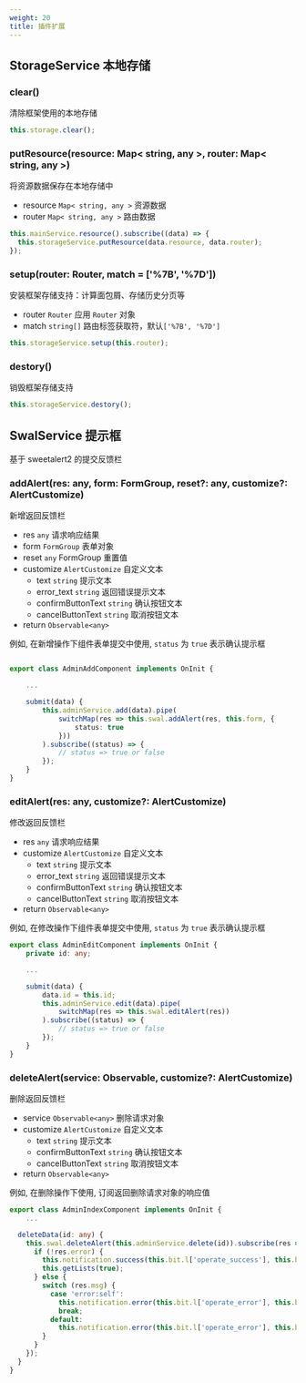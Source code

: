 ```yaml
---
weight: 20
title: 插件扩展
---
```



## StorageService 本地存储

### clear()

清除框架使用的本地存储

```typescript
this.storage.clear();
```

### putResource(resource: Map< string, any >, router: Map< string, any >)

将资源数据保存在本地存储中

- resource `Map< string, any >` 资源数据
- router `Map< string, any >` 路由数据

```typescript
this.mainService.resource().subscribe((data) => {
  this.storageService.putResource(data.resource, data.router);
});
```

### setup(router: Router, match = ['%7B', '%7D'])

安装框架存储支持：计算面包屑、存储历史分页等

- router `Router` 应用 `Router` 对象
- match `string[]` 路由标签获取符，默认`['%7B', '%7D']`

```typescript
this.storageService.setup(this.router);
```

### destory()

销毁框架存储支持

```typescript
this.storageService.destory();
```

## SwalService 提示框

基于 sweetalert2 的提交反馈栏

### addAlert(res: any, form: FormGroup, reset?: any, customize?: AlertCustomize)

新增返回反馈栏

- res `any` 请求响应结果
- form `FormGroup` 表单对象
- reset `any` FormGroup 重置值
- customize `AlertCustomize` 自定义文本
   - text `string` 提示文本
   - error_text `string` 返回错误提示文本
   - confirmButtonText `string` 确认按钮文本
   - cancelButtonText `string` 取消按钮文本
- return `Observable<any>`

例如, 在新增操作下组件表单提交中使用, `status` 为 `true` 表示确认提示框

```typescript

export class AdminAddComponent implements OnInit {

    ...

    submit(data) {
        this.adminService.add(data).pipe(
            switchMap(res => this.swal.addAlert(res, this.form, {
                status: true
            }))
        ).subscribe((status) => {
            // status => true or false
        });
    }
}
```

### editAlert(res: any, customize?: AlertCustomize)

修改返回反馈栏

- res `any` 请求响应结果
- customize `AlertCustomize` 自定义文本
   - text `string` 提示文本
   - error_text `string` 返回错误提示文本
   - confirmButtonText `string` 确认按钮文本
   - cancelButtonText `string` 取消按钮文本
- return `Observable<any>`

例如, 在修改操作下组件表单提交中使用, `status` 为 `true` 表示确认提示框

```typescript
export class AdminEditComponent implements OnInit {
    private id: any;

    ...

    submit(data) {
        data.id = this.id;
        this.adminService.edit(data).pipe(
            switchMap(res => this.swal.editAlert(res))
        ).subscribe((status) => {
            // status => true or false
        });
    }
}
```

### deleteAlert(service: Observable, customize?: AlertCustomize)

删除返回反馈栏

- service `Observable<any>` 删除请求对象
- customize `AlertCustomize` 自定义文本
   - text `string` 提示文本
   - confirmButtonText `string` 确认按钮文本
   - cancelButtonText `string` 取消按钮文本
- return `Observable<any>`

例如, 在删除操作下使用, 订阅返回删除请求对象的响应值

```typescript
export class AdminIndexComponent implements OnInit {
    ...

  deleteData(id: any) {
    this.swal.deleteAlert(this.adminService.delete(id)).subscribe(res => {
      if (!res.error) {
        this.notification.success(this.bit.l['operate_success'], this.bit.l['delete_success']);
        this.getLists(true);
      } else {
        switch (res.msg) {
          case 'error:self':
            this.notification.error(this.bit.l['operate_error'], this.bit.l['error_delete_self']);
            break;
          default:
            this.notification.error(this.bit.l['operate_error'], this.bit.l['delete_error']);
        }
      }
    });
  }
}
```
